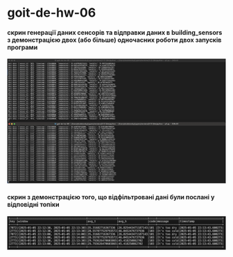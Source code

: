# goit-de-hw-06

#### скрин генерації даних сенсорів та відправки даних в building_sensors з демонстрацією двох (або більше) одночасних роботи двох запусків програми

![Screenshot](./Screenshot_1.png)


#### скрин з демонстрацією того, що відфільтровані дані були послані у відповідні топіки

![Screenshot](./Screenshot_2.png)